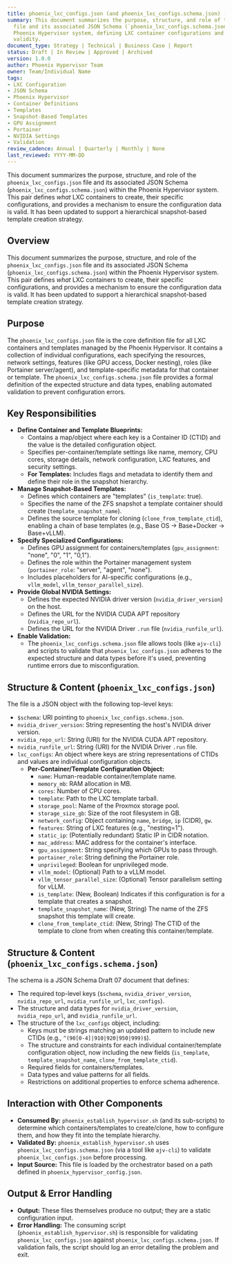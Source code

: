 ```yaml
---
title: phoenix_lxc_configs.json (and phoenix_lxc_configs.schema.json) - Summary
summary: This document summarizes the purpose, structure, and role of the `phoenix_lxc_configs.json`
  file and its associated JSON Schema (`phoenix_lxc_configs.schema.json`) within the
  Phoenix Hypervisor system, defining LXC container configurations and ensuring data
  validity.
document_type: Strategy | Technical | Business Case | Report
status: Draft | In Review | Approved | Archived
version: 1.0.0
author: Phoenix Hypervisor Team
owner: Team/Individual Name
tags:
- LXC Configuration
- JSON Schema
- Phoenix Hypervisor
- Container Definitions
- Templates
- Snapshot-Based Templates
- GPU Assignment
- Portainer
- NVIDIA Settings
- Validation
review_cadence: Annual | Quarterly | Monthly | None
last_reviewed: YYYY-MM-DD
---
```

This document summarizes the purpose, structure, and role of the `phoenix_lxc_configs.json` file and its associated JSON Schema (`phoenix_lxc_configs.schema.json`) within the Phoenix Hypervisor system. This pair defines *what* LXC containers to create, their specific configurations, and provides a mechanism to ensure the configuration data is valid. It has been updated to support a hierarchical snapshot-based template creation strategy.

## Overview

This document summarizes the purpose, structure, and role of the `phoenix_lxc_configs.json` file and its associated JSON Schema (`phoenix_lxc_configs.schema.json`) within the Phoenix Hypervisor system. This pair defines *what* LXC containers to create, their specific configurations, and provides a mechanism to ensure the configuration data is valid. It has been updated to support a hierarchical snapshot-based template creation strategy.

## Purpose

The `phoenix_lxc_configs.json` file is the core definition file for all LXC containers and templates managed by the Phoenix Hypervisor. It contains a collection of individual configurations, each specifying the resources, network settings, features (like GPU access, Docker nesting), roles (like Portainer server/agent), and template-specific metadata for that container or template. The `phoenix_lxc_configs.schema.json` file provides a formal definition of the expected structure and data types, enabling automated validation to prevent configuration errors.

## Key Responsibilities

*   **Define Container and Template Blueprints:**
    *   Contains a map/object where each key is a Container ID (CTID) and the value is the detailed configuration object.
    *   Specifies per-container/template settings like name, memory, CPU cores, storage details, network configuration, LXC features, and security settings.
    *   **For Templates:** Includes flags and metadata to identify them and define their role in the snapshot hierarchy.
*   **Manage Snapshot-Based Templates:**
    *   Defines which containers are "templates" (`is_template`: true).
    *   Specifies the name of the ZFS snapshot a template container should create (`template_snapshot_name`).
    *   Defines the source template for cloning (`clone_from_template_ctid`), enabling a chain of base templates (e.g., Base OS -> Base+Docker -> Base+vLLM).
*   **Specify Specialized Configurations:**
    *   Defines GPU assignment for containers/templates (`gpu_assignment`: "none", "0", "1", "0,1").
    *   Defines the role within the Portainer management system (`portainer_role`: "server", "agent", "none").
    *   Includes placeholders for AI-specific configurations (e.g., `vllm_model`, `vllm_tensor_parallel_size`).
*   **Provide Global NVIDIA Settings:**
    *   Defines the expected NVIDIA driver version (`nvidia_driver_version`) on the host.
    *   Defines the URL for the NVIDIA CUDA APT repository (`nvidia_repo_url`).
    *   Defines the URL for the NVIDIA Driver `.run` file (`nvidia_runfile_url`).
*   **Enable Validation:**
    *   The `phoenix_lxc_configs.schema.json` file allows tools (like `ajv-cli`) and scripts to validate that `phoenix_lxc_configs.json` adheres to the expected structure and data types before it's used, preventing runtime errors due to misconfiguration.

## Structure & Content (`phoenix_lxc_configs.json`)

The file is a JSON object with the following top-level keys:

*   `$schema`: URI pointing to `phoenix_lxc_configs.schema.json`.
*   `nvidia_driver_version`: String representing the host's NVIDIA driver version.
*   `nvidia_repo_url`: String (URI) for the NVIDIA CUDA APT repository.
*   `nvidia_runfile_url`: String (URI) for the NVIDIA Driver `.run` file.
*   `lxc_configs`: An object where keys are string representations of CTIDs and values are individual configuration objects.
    *   **Per-Container/Template Configuration Object:**
        *   `name`: Human-readable container/template name.
        *   `memory_mb`: RAM allocation in MB.
        *   `cores`: Number of CPU cores.
        *   `template`: Path to the LXC template tarball.
        *   `storage_pool`: Name of the Proxmox storage pool.
        *   `storage_size_gb`: Size of the root filesystem in GB.
        *   `network_config`: Object containing `name`, `bridge`, `ip` (CIDR), `gw`.
        *   `features`: String of LXC features (e.g., "nesting=1").
        *   `static_ip`: (Potentially redundant) Static IP in CIDR notation.
        *   `mac_address`: MAC address for the container's interface.
        *   `gpu_assignment`: String specifying which GPUs to pass through.
        *   `portainer_role`: String defining the Portainer role.
        *   `unprivileged`: Boolean for unprivileged mode.
        *   `vllm_model`: (Optional) Path to a vLLM model.
        *   `vllm_tensor_parallel_size`: (Optional) Tensor parallelism setting for vLLM.
        *   `is_template`: (New, Boolean) Indicates if this configuration is for a template that creates a snapshot.
        *   `template_snapshot_name`: (New, String) The name of the ZFS snapshot this template will create.
        *   `clone_from_template_ctid`: (New, String) The CTID of the template to clone from when creating this container/template.

## Structure & Content (`phoenix_lxc_configs.schema.json`)

The schema is a JSON Schema Draft 07 document that defines:

*   The required top-level keys (`$schema`, `nvidia_driver_version`, `nvidia_repo_url`, `nvidia_runfile_url`, `lxc_configs`).
*   The structure and data types for `nvidia_driver_version`, `nvidia_repo_url`, and `nvidia_runfile_url`.
*   The structure of the `lxc_configs` object, including:
    *   Keys must be strings matching an updated pattern to include new CTIDs (e.g., `^(90[0-4]|910|920|950|999)$`).
    *   The structure and constraints for each individual container/template configuration object, now including the new fields (`is_template`, `template_snapshot_name`, `clone_from_template_ctid`).
    *   Required fields for containers/templates.
    *   Data types and value patterns for all fields.
    *   Restrictions on additional properties to enforce schema adherence.

## Interaction with Other Components

*   **Consumed By:** `phoenix_establish_hypervisor.sh` (and its sub-scripts) to determine which containers/templates to create/clone, how to configure them, and how they fit into the template hierarchy.
*   **Validated By:** `phoenix_establish_hypervisor.sh` uses `phoenix_lxc_configs.schema.json` (via a tool like `ajv-cli`) to validate `phoenix_lxc_configs.json` before processing.
*   **Input Source:** This file is loaded by the orchestrator based on a path defined in `phoenix_hypervisor_config.json`.

## Output & Error Handling

*   **Output:** These files themselves produce no output; they are a static configuration input.
*   **Error Handling:** The consuming script (`phoenix_establish_hypervisor.sh`) is responsible for validating `phoenix_lxc_configs.json` against `phoenix_lxc_configs.schema.json`. If validation fails, the script should log an error detailing the problem and exit.
